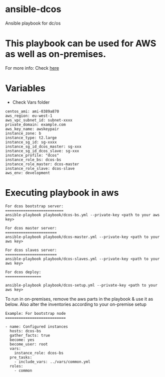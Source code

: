 # ansible-dcos
Ansible playbook for dc/os

# This playbook can be used for AWS as well as on-premises.
For more info: Check [here](https://www.vishnu-tech.com/blog/ansible-dcos/)

# Variables
* Check Vars folder

```
centos_ami: ami-0389a870
aws_region: eu-west-1
aws_vpc_subnet_id: subnet-xxxx
private_domain: example.com
aws_key_name: awskeypair
instance_zone: b
instance_type: t2.large
instance_sg_id: sg-xxxx
instance_sg_id_dcos_master: sg-xxx
instance_sg_id_dcos_slave: sg-xxx
instance_profile: "dcos"
instance_role_bs: dcos-bs
instance_role_master: dcos-master
instance_role_slave: dcos-slave
aws_env: development

```

# Executing playbook in aws

```
For dcos bootstrap server:
==========================
ansible-playbook playbook/dcos-bs.yml --private-key <path to your aws key>

For dcos master server:
=======================
ansible-playbook playbook/dcos-master.yml --private-key <path to your aws key>

For dcos slaves server:
=======================
ansible-playbook playbook/dcos-slaves.yml --private-key <path to your aws key>

For dcos deploy:
================

ansible-playbook playbook/dcos-setup.yml --private-key <path to your aws key>

```

To run in on-premises, remove the aws parts in the playbook & use it as below. Also alter the inventories according to your on-premise setup

```
Example: For bootstrap node
===========================

- name: Configured instances
  hosts: dcos-bs
  gather_facts: true
  become: yes
  become_user: root
  vars:
    instance_role: dcos-bs
  pre_tasks:
    - include_vars: ../vars/common.yml
  roles:
    - common
```    
